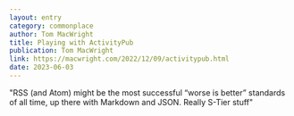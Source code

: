 ```yaml
---
layout: entry
category: commonplace
author: Tom MacWright
title: Playing with ActivityPub
publication: Tom MacWright
link: https://macwright.com/2022/12/09/activitypub.html
date: 2023-06-03
---
```


"RSS (and Atom) might be the most successful “worse is better” standards of all time, up there with Markdown and JSON. Really S-Tier stuff"
